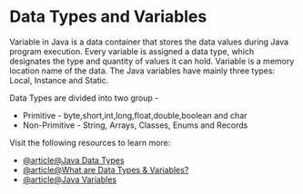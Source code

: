# Data Types and Variables

Variable in Java is a data container that stores the data values during Java program execution. Every variable is assigned a data type, which designates the type and quantity of values it can hold. Variable is a memory location name of the data. The Java variables have mainly three types: Local, Instance and Static.

Data Types are divided into two group -

- Primitive - byte,short,int,long,float,double,boolean and char
- Non-Primitive - String, Arrays, Classes, Enums and Records

Visit the following resources to learn more:

- [@article@Java Data Types](https://jenkov.com/tutorials/java/variables.html)
- [@article@What are Data Types & Variables?](https://jenkov.com/tutorials/java/data-types.html)
- [@article@Java Variables](https://www.javatpoint.com/java-variables)
